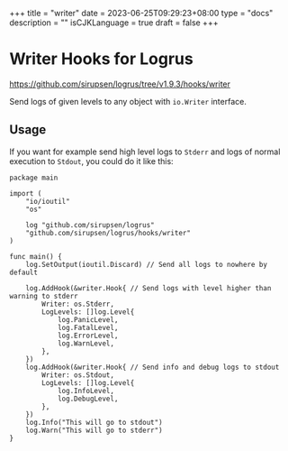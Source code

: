 +++
title = "writer"
date = 2023-06-25T09:29:23+08:00
type = "docs"
description = ""
isCJKLanguage = true
draft = false
+++

# Writer Hooks for Logrus

https://github.com/sirupsen/logrus/tree/v1.9.3/hooks/writer

Send logs of given levels to any object with `io.Writer` interface.

## Usage

If you want for example send high level logs to `Stderr` and logs of normal execution to `Stdout`, you could do it like this:

```
package main

import (
	"io/ioutil"
	"os"

	log "github.com/sirupsen/logrus"
	"github.com/sirupsen/logrus/hooks/writer"
)

func main() {
	log.SetOutput(ioutil.Discard) // Send all logs to nowhere by default

	log.AddHook(&writer.Hook{ // Send logs with level higher than warning to stderr
		Writer: os.Stderr,
		LogLevels: []log.Level{
			log.PanicLevel,
			log.FatalLevel,
			log.ErrorLevel,
			log.WarnLevel,
		},
	})
	log.AddHook(&writer.Hook{ // Send info and debug logs to stdout
		Writer: os.Stdout,
		LogLevels: []log.Level{
			log.InfoLevel,
			log.DebugLevel,
		},
	})
	log.Info("This will go to stdout")
	log.Warn("This will go to stderr")
}
```